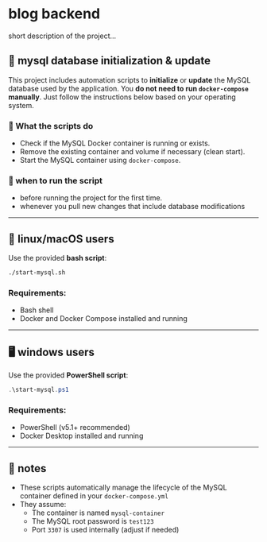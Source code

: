 # blog backend

short description of the project...

## 🚀 mysql database initialization & update

This project includes automation scripts to **initialize** or **update** the MySQL database used by the application. 
You **do not need to run `docker-compose` manually**.
Just follow the instructions below based on your operating system.

### 🧩 What the scripts do

- Check if the MySQL Docker container is running or exists.
- Remove the existing container and volume if necessary (clean start).
- Start the MySQL container using `docker-compose`.

### 🧩 when to run the script

- before running the project for the first time.
- whenever you pull new changes that include database modifications

---

## 🐧 linux/macOS users

Use the provided **bash script**:

```bash
./start-mysql.sh
```

### **Requirements:**

- Bash shell
- Docker and Docker Compose installed and running

---

## 🖥️ windows users

Use the provided **PowerShell script**:

```powershell
.\start-mysql.ps1
```

### **Requirements:**

- PowerShell (v5.1+ recommended)
- Docker Desktop installed and running

---

## 📝 notes

- These scripts automatically manage the lifecycle of the MySQL container defined in your `docker-compose.yml`
- They assume:
    - The container is named `mysql-container`
    - The MySQL root password is `test123`
    - Port `3307` is used internally (adjust if needed)


